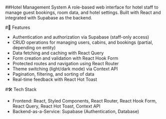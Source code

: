 ##Hotel Management System
A role-based web interface for hotel staff to manage guest bookings, room data, and hotel settings. Built with React and integrated with Supabase as the backend.

#🚀 Features
- Authentication and authorization via Supabase (staff-only access)
- CRUD operations for managing users, cabins, and bookings (partial, depending on entity)
- Data fetching and caching with React Query
- Form creation and validation with React Hook Form
- Protected routes and navigation using React Router
- Theme switching (light/dark mode) via Context API
- Pagination, filtering, and sorting of data
- Real-time feedback with React Hot Toast

#🛠️ Tech Stack
- Frontend: React, Styled Components, React Router, React Hook Form, React Query, React Hot Toast, Context API
- Backend-as-a-Service: Supabase (Authentication, Database)
